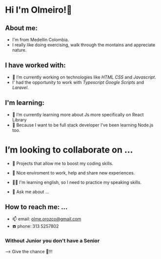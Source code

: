 # Hi I'm Olmeiro!👋

## About me:
- I'm from Medellín Colombia.
- I really like doing exercising, walk through the montains and appreciate nature.

## I have worked with:
- 🔭 I’m currently working on technologies like *HTML* *CSS* and *Javascript*.
- I' had the opportunity to work with *Typescript* *Google Scripts* and *Laravel*.

## I'm learning:
- 🌱 I’m currently learning more about Js more specifically on React Library
- 💨 Because I want to be full stack developer I've been learning Node.js too.

# I’m looking to collaborate on ...
- 👯 Projects that allow me to boost my coding skills.
- 🤔 Nice enviroment to work, help and share new experiences.
- 🙋‍♂️ I'm learning english, so I need to practice my speaking skills.

- 💬 Ask me about ...
##  How to reach me: ...
- 📫 email: olme.orozco@gmail.com
- ☎️ phone: 313 5257802
### Without Junior you don't have a Senior
--> Give the chance 💯!!!
